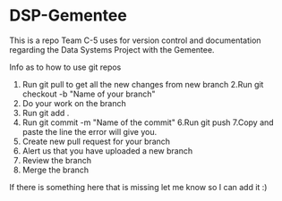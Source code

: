 # DSP-Gementee
This is a repo Team C-5 uses for version control and documentation regarding the Data Systems Project with the Gementee.



Info as to how to use git repos



1. Run git pull to get all the new changes from new branch
2.Run git checkout -b "Name of your branch"
3. Do your work on the branch
4. Run git add .
5. Run git commit -m "Name of the commit"
6.Run git push
7.Copy and paste the line the error will give you.
8. Create new pull request for your branch
9. Alert us that you have uploaded a new branch
10. Review the branch
11. Merge the branch


If there is something here that is missing let me know so I can add it :)

